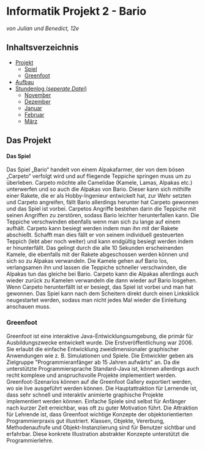# Informatik Projekt 2 - Bario
*von Julian und Benedict, 12e*

## Inhaltsverzeichnis
* [Projekt](#Projekt)
  * [Spiel](#Idee)
  * [Greenfoot](#Greenfoot)
* [Aufbau](#Aufbau)
* [Stundenlog (*seperate Datei*)](https://github.com/StormarnJB/BarioTheGame/blob/master/Stundenlog.md)
  * [November](https://github.com/StormarnJB/BarioTheGame/blob/master/Stundenlog.md#November)
  * [Dezember](https://github.com/StormarnJB/BarioTheGame/blob/master/Stundenlog.md#Dezember)
  * [Januar](https://github.com/StormarnJB/BarioTheGame/blob/master/Stundenlog.md#Januar)
  * [Februar](https://github.com/StormarnJB/BarioTheGame/blob/master/Stundenlog.md#Februar)
  * [März](https://github.com/StormarnJB/BarioTheGame/blob/master/Stundenlog.md#März)


## Das Projekt <a name="Projekt"></a>

#### Das Spiel <a name="Idee"></a>

Das Spiel „Bario“ handelt von einem Alpakafarmer, der von dem bösen „Carpeto“ verfolgt wird und auf fliegende Teppiche springen muss um zu überleben. Carpeto möchte alle Camelidae (Kamele, Lamas, Alpakas etc.) unterwerfen und so auch die Alpakas von Bario. Dieser kann sich mithilfe einer Rakete, die er als Hobby-Ingenieur entwickelt hat, zur Wehr setzten und Carpeto angreifen, fällt Bario allerdings herunter hat Carpeto gewonnen und das Spiel ist vorbei. Carpetos Angriffe bestehen darin die Teppiche mit seinen Angriffen zu zerstören, sodass Bario leichter herunterfallen kann. Die Teppiche verschwinden ebenfalls wenn man sich zu lange auf einem aufhält. Carpeto kann besiegt werden indem man ihn mit der Rakete abschießt. Schafft man dies fällt er von seinem individuell gesteuerten Teppich (lebt aber noch weiter) und kann endgültig besiegt werden indem er hinunterfällt. Das gelingt durch die alle 10 Sekunden erscheinenden Kamele, die ebenfalls mit der Rakete abgeschossen werden können und sich so zu Alpakas verwandeln. Die Kamele gehen auf Bario los, verlangsamen ihn und lassen die Teppiche schneller verschwinden, die Alpakas tun das gleiche bei Bario. Carpeto kann die Alpakas allerdings auch wieder zurück zu Kamelen verwandeln die dann wieder auf Bario losgehen. Wenn Carpeto herunterfällt ist er besiegt, das Spiel ist vorbei und man hat gewonnen.
Das Spiel kann nach dem Scheitern direkt durch einen Linksklick neugestartet werden, sodass man nicht jedes Mal wieder die Einleitung anschauen muss.

### Greenfoot <a name="Greeenfoot"></a>

Greenfoot ist eine interaktive Java-Entwicklungsumgebung, die primär für Ausbildungszwecke entwickelt wurde. Die Erstveröffentlichung war 2006. Sie erlaubt die einfache Entwicklung zweidimensionaler graphischer Anwendungen wie z. B. Simulationen und Spiele.
Die Entwickler geben als Zielgruppe "Programmieranfänger ab 15 Jahren aufwärts" an. Da die unterstützte Programmiersprache Standard-Java ist, können allerdings auch recht komplexe und anspruchsvolle Projekte implementiert werden.
Greenfoot-Szenarios können auf die Greenfoot Gallery exportiert werden, wo sie live ausgeführt werden können.
Die Hauptattraktion für Lernende ist, dass sehr schnell und interaktiv animierte graphische Projekte implementiert werden können. Einfache Spiele sind selbst für Anfänger nach kurzer Zeit erreichbar, was oft zu guter Motivation führt. Die Attraktion für Lehrende ist, dass Greenfoot wichtige Konzepte der objektorientierten Programmierpraxis gut illustriert. Klassen, Objekte, Vererbung, Methodenaufrufe und Objekt-Instanziierung sind für Benutzer sichtbar und erfahrbar. Diese konkrete Illustration abstrakter Konzepte unterstützt die Programmierlehre.
